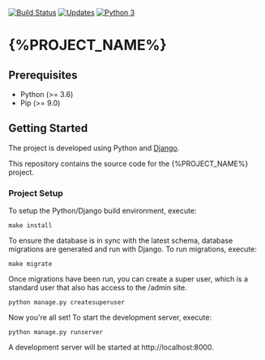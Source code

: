 [![Build Status](https://travis-ci.org/HeliumEdu/{%PROJECT_ID%}.svg?branch=master)](https://travis-ci.org/HeliumEdu/{%PROJECT_ID%})
[![Updates](https://pyup.io/repos/github/HeliumEdu/{%PROJECT_ID%}/shield.svg)](https://pyup.io/repos/github/HeliumEdu/{%PROJECT_ID%}/)
[![Python 3](https://pyup.io/repos/github/HeliumEdu/{%PROJECT_ID%}/python-3-shield.svg)](https://pyup.io/repos/github/HeliumEdu/{%PROJECT_ID%}/)


{%PROJECT_NAME%}
================

## Prerequisites
* Python (>= 3.6)
* Pip (>= 9.0)

## Getting Started
The project is developed using Python and [Django](https://www.djangoproject.com).

This repository contains the source code for the {%PROJECT_NAME%} project.

### Project Setup
To setup the Python/Django build environment, execute:

```
make install
```

To ensure the database is in sync with the latest schema, database migrations are generated and run with Django. To run migrations, execute:

```
make migrate
```

Once migrations have been run, you can create a super user, which is a standard user that also has access to the /admin site.

```
python manage.py createsuperuser
```

Now you're all set! To start the development server, execute:

```
python manage.py runserver
```

A development server will be started at http://localhost:8000.
